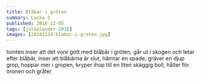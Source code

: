 ```yaml
---
title: Blåbar i gröten
summary: Lucka 5
published: 2018-12-05
tags: [julkalender-2018]
images: [20181124-blabar-i-groten.jpg]
---
```


tomten inser att det vore gott med blåbär i gröten, går ut i skogen och letar efter blåbär, inser att blåbärna är slut, hämtar en spade, gräver en djup grop, hoppar mer i gropen, kryper ihop till en liten skäggig boll, håller för öronen och gråter
